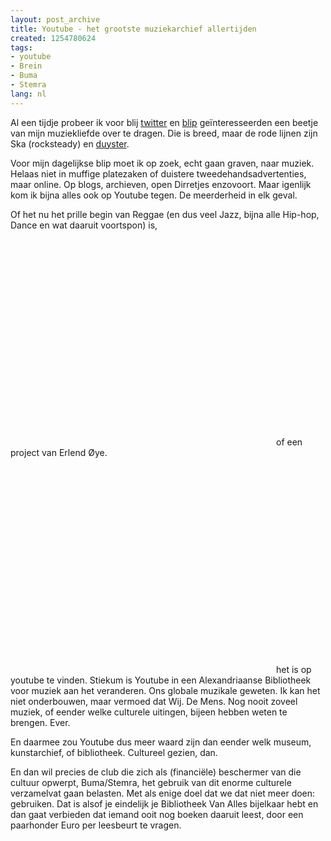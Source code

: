```yaml
---
layout: post_archive
title: Youtube - het grootste muziekarchief allertijden
created: 1254780624
tags:
- youtube
- Brein
- Buma
- Stemra
lang: nl
---
```

Al een tijdje probeer ik voor blij [twitter](http://twitter.com/berkes) en [blip](http://blip.fm/berkes) geïnteresseerden een beetje van mijn muziekliefde over te dragen. Die is breed, maar de rode lijnen zijn Ska (rocksteady) en [duyster](http://www.stubru.be/programmas/duyster).

Voor mijn dagelijkse blip moet ik op zoek, echt gaan graven, naar muziek. Helaas niet in muffige platezaken of duistere tweedehandsadvertenties, maar online. Op blogs, archieven, open Dirretjes enzovoort. Maar igenlijk kom ik bijna alles ook op Youtube tegen. De meerderheid in elk geval.

Of het nu het prille begin van Reggae (en dus veel Jazz, bijna alle Hip-hop, Dance en wat daaruit voortspon) is,<object width="425" height="344"><param name="movie" value="http://www.youtube.com/v/o4r5C6MUqO4&hl=nl&fs=1&" /><param name="allowFullScreen" value="true" /><param name="allowscriptaccess" value="always" /><embed src="http://www.youtube.com/v/o4r5C6MUqO4&hl=nl&fs=1&" type="application/x-shockwave-flash" allowscriptaccess="always" allowfullscreen="true" width="425" height="344"></embed></object>of een project van Erlend Øye. <object width="425" height="344"><param name="movie" value="http://www.youtube.com/v/LEdpyphqjL0&hl=nl&fs=1&" /><param name="allowFullScreen" value="true" /><param name="allowscriptaccess" value="always" /><embed src="http://www.youtube.com/v/LEdpyphqjL0&hl=nl&fs=1&" type="application/x-shockwave-flash" allowscriptaccess="always" allowfullscreen="true" width="425" height="344"></embed></object>het is op youtube te vinden. Stiekum is Youtube in een Alexandriaanse Bibliotheek voor muziek aan het veranderen. Ons globale muzikale geweten. Ik kan het niet onderbouwen, maar vermoed dat Wij. De Mens. Nog nooit zoveel muziek, of eender welke culturele uitingen, bijeen hebben weten te brengen. Ever.

En daarmee zou Youtube dus meer waard zijn dan eender welk museum, kunstarchief, of bibliotheek. Cultureel gezien, dan.

En dan wil precies de club die zich als (financiële) beschermer van die cultuur opwerpt, Buma/Stemra, het gebruik van dit enorme culturele verzamelvat gaan belasten. Met als enige doel dat we dat niet meer doen: gebruiken. Dat is alsof je eindelijk je Bibliotheek Van Alles bijelkaar hebt en dan gaat verbieden dat iemand ooit nog boeken daaruit leest, door een paarhonder Euro per leesbeurt te vragen. 
